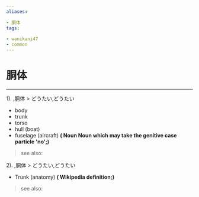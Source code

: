 ```yaml
---
aliases:
    
- 胴体
tags:
    
- wanikani47
- common
---
```


# 胴体
---
1).
,胴体 > どうたい,どうたい

- body
- trunk
- torso
- hull (boat)
- fuselage (aircraft)
**( Noun Noun which may take the genitive case particle 'no';)**
> see also: 
            
2).
,胴体 > どうたい,どうたい

- Trunk (anatomy)
**( Wikipedia definition;)**
> see also: 
            